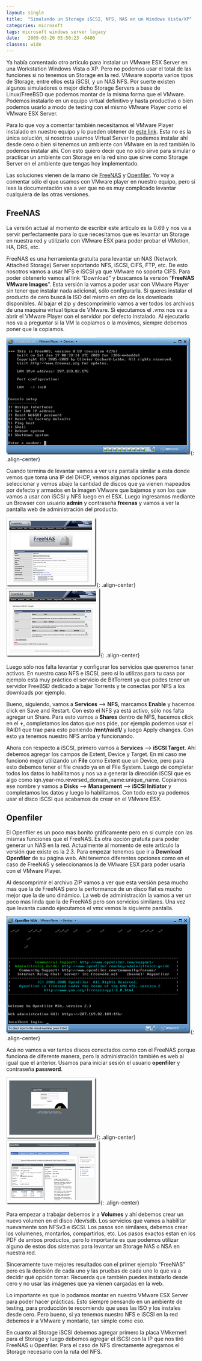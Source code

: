 ```yaml
---
layout: single
title:  "Simulando un Storage iSCSI, NFS, NAS en un Windows Vista/XP"
categories: microsoft 
tags: microsoft windows server legacy
date:   2009-03-20 05:50:23 -0400
classes: wide
---
```


Ya había comentado otro artículo para instalar un VMware ESX Server en una Workstation Windows Vista o XP. Pero no podemos usar el total de las funciones si no tenemos un Storage en la red. VMware soporta varios tipos de Storage, entre ellos está iSCSI, y un NAS NFS. Por suerte existen algunos simuladores o mejor dicho Storage Servers a base de Linux/FreeBSD que podemos montar de la misma forma que el VMware. Podemos instalarlo en un equipo virtual definitivo y hasta productivo o bien podemos usarlo a modo de testing con el mismo VMware Player como el VMware ESX Server.  
  
Para lo que voy a comentar también necesitamos el VMware Player instalado en nuestro equipo y lo pueden obtener de [este link](http://www.vmware.com/products/player/). Esta no es la única solución, si nosotros usamos Virtual Server lo podemos instalar ahí desde cero o bien si tenemos un ambiente con VMware en la red también lo podemos instalar ahí. Con esto quiero decir que no sólo sirve para simular o practicar un ambiente con Storage en la red sino que sirve como Storage Server en el ambiente que tengas hoy implementado.  
  
Las soluciones vienen de la mano de [FreeNAS](http://www.freenas.org/) y [Openfiler](http://www.openfiler.com/). Yo voy a comentar sólo el que usamos con VMware player en nuestro equipo, pero si lees la documentación vas a ver que no es muy complicado levantar cualquiera de las otras versiones.  
  

## FreeNAS

La versión actual al momento de escribir este artículo es la 0.69 y nos va a servir perfectamente para lo que necesitamos que es levantar un Storage en nuestra red y utilizarlo con VMware ESX para poder probar el VMotion, HA, DRS, etc.  
  
FreeNAS es una herramienta gratuita para levantar un NAS (Network Attached Storage) Server soportando NFS, iSCSI, CIFS, FTP, etc. De esto nosotros vamos a usar NFS e iSCSI ya que VMware no soporta CIFS. Para poder obtenerlo vamos al link “Download” y buscamos la versión “**FreeNAS VMware Images**”. Esta versión la vamos a poder usar con VMware Player sin tener que instalar nada adicional, sólo configurarla. Si queres instalar el producto de cero buscá la ISO del mismo en otro de los downloads disponibles. Al bajar el zip y descomprimirlo vamos a ver todos los archivos de una máquina virtual típica de VMware. Si ejecutamos el .vmx nos va a abrir el VMware Player con el servidor por defecto instalado. Al ejecutarlo nos va a preguntar si la VM la copiamos o la movimos, siempre debemos poner que la copiamos.  
  
![image-center](/assets/images/SimulandounStorageiSCSINFSNASenunWindows_98F9/image.png "freenas"){: .align-center}  
  
Cuando termina de levantar vamos a ver una pantalla similar a esta donde vemos que toma una IP del DHCP, vemos algunas opciones para seleccionar y vemos abajo la cantidad de discos que ya vienen mapeados por defecto y armados en la imagen VMware que bajamos y son los que vamos a usar con iSCSI y NFS luego en el ESX. Luego ingresamos mediante un Browser con usuario  **admin**  y contraseña  **freenas**  y vamos a ver la pantalla web de administración del producto.  
  
![image-center](/assets/images/SimulandounStorageiSCSINFSNASenunWindows_98F9/image_3.png "freenas"){: .align-center}![image-center](/assets/images/SimulandounStorageiSCSINFSNASenunWindows_98F9/image_4.png "freenas"){: .align-center}  
  
Luego sólo nos falta levantar y configurar los servicios que queremos tener activos. En nuestro caso NFS e iSCSI, pero si lo utilizas para tu casa por ejemplo está muy práctico el servicio de BitTorrent ya que podes tener un servidor FreeBSD dedicado a bajar Torrents y te conectas por NFS a los downloads por ejemplo.  
  
Bueno, siguiendo, vamos a  **Services**  –>  **NFS,** marcamos  **Enable**  y hacemos click en Save and Restart. Con esto el NFS ya está activo, sólo nos falta agregar un Share. Para esto vamos a  **Shares**  dentro de NFS, hacemos click en el  **+**, completamos los datos que nos pide, por ejemplo podemos usar el RAID1 que trae para esto poniendo  **/mnt/raid1/**  y luego Apply changes. Con esto ya tenemos nuestro NFS arriba y funcionando.  
  
Ahora con respecto a iSCSI, primero vamos a  **Services**  –>  **iSCSI Target**. Ahí debemos agregar los campos de Extent, Device y Target. En mi caso me funcionó mejor utilizando un  **File**  como Extent que un Device, pero para esto debemos tener el file creado ya en el File System. Luego de completar todos los datos lo habilitamos y nos va a generar la dirección iSCSI que es algo como iqn.year-mo.reversed_domain_name:unique_name. Copiamos ese nombre y vamos a  **Disks**  –> **Management**  –>  **iSCSI Initiator**  y completamos los datos y luego lo habilitamos. Con todo esto ya podemos usar el disco iSCSI que acabamos de crear en el VMware ESX.  

## Openfiler

El Openfiler es un poco mas bonito gráficamente pero en si cumple con las mismas funciones que el FreeNAS. Es otra opción gratuita para poder generar un NAS en la red. Actualmente al momento de este artículo la versión que existe es la 2.3. Para empezar tenemos que ir a  **Download Openfiler**  de su página web. Ahí tenemos diferentes opciones como en el caso de FreeNAS y seleccionamos la de VMware ESX para poder usarla con el VMware Player.  
  
Al descomprimir el archivo ZIP vamos a ver que esta versión pesa mucho mas que la de FreeNAS pero la performance de un disco flat es mucho mejor que la de uno dinámico. La web de administración la vamos a ver un poco mas linda que la de FreeNAS pero son servicios similares. Una vez que levanta cuando ejecutamos el vmx vemos la siguiente pantalla.  
  
![image-center](/assets/images/SimulandounStorageiSCSINFSNASenunWindows_98F9/image_5.png "openfiler"){: .align-center}  
  
Acá no vamos a ver tantos discos conectados como con el FreeNAS porque funciona de diferente manera, pero la administración también es web al igual que el anterior. Usamos para iniciar sesión el usuario  **openfiler** y contraseña  **password**.  
  
![image-center](/assets/images/SimulandounStorageiSCSINFSNASenunWindows_98F9/image_6.png "openfiler"){: .align-center}  ![image-center](/assets/images/SimulandounStorageiSCSINFSNASenunWindows_98F9/image_7.png "openfiler"){: .align-center}  
  
Para empezar a trabajar debemos ir a  **Volumes**  y ahí debemos crear un nuevo volumen en el disco /dev/sdb. Los servicios que vamos a habilitar nuevamente son NFSv3 e iSCSI. Los pasos son similares, debemos crear los volumenes, montarlos, compartirlos, etc. Los pasos exactos estan en los PDF de ambos productos, pero lo importante es que podemos utilizar alguno de estos dos sistemas para levantar un Storage NAS o NSA en nuestra red.  
  
Sinceramente tuve mejores resultados con el primer ejemplo “FreeNAS” pero es la decisión de cada uno y las pruebas de cada uno lo que va a decidir qué opción tomar. Recuerda que también puedes instalarlo desde cero y no usar las imágenes que ya vienen cargadas en la web.  
  
Lo importante es que lo podamos montar en nuestro VMware ESX Server para poder hacer prácticas. Esto siempre pensando en un ambiente de testing, para producción te recomiendo que uses las ISO y los instales desde cero. Pero bueno, si ya tenemos nuestro NFS e iSCSI en la red debemos ir a VMware y montarlo, tan simple como eso.  
  
En cuanto al Storage iSCSI debemos agregar primero la placa VMkernerl para el Storage y luego debemos agregar el iSCSI con la IP que nos tiró FreeNAS u Openfiler. Para el caso de NFS directamente agregamos el Storage necesario con la ruta del NFS.
